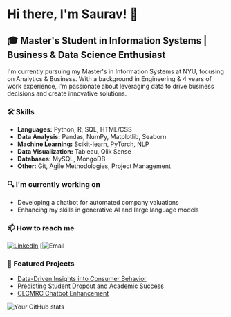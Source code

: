 # Hi there, I'm Saurav! 👋

## 🎓 Master's Student in Information Systems | Business & Data Science Enthusiast

I'm currently pursuing my Master's in Information Systems at NYU, focusing on Analytics & Business. With a background in Engineering & 4 years of work experience, I'm passionate about leveraging data 
to drive business decisions and create innovative solutions.

### 🛠 Skills
- **Languages:** Python, R, SQL, HTML/CSS
- **Data Analysis:** Pandas, NumPy, Matplotlib, Seaborn
- **Machine Learning:** Scikit-learn, PyTorch, NLP
- **Data Visualization:** Tableau, Qlik Sense
- **Databases:** MySQL, MongoDB
- **Other:** Git, Agile Methodologies, Project Management

### 🔍 I'm currently working on
- Developing a chatbot for automated company valuations
- Enhancing my skills in generative AI and large language models

### 📫 How to reach me
[![LinkedIn]([https://img.shields.io/badge/-LinkedIn-0077B5?style=flat&logo=LinkedIn&logoColor=white)](https://www.linkedin.com/in/your-profile](https://www.linkedin.com/in/sauravpk/))
[![Email](mailto:sp7818@nyu.edu)

### 🌟 Featured Projects
- [Data-Driven Insights into Consumer Behavior](link_to_repo)
- [Predicting Student Dropout and Academic Success](link_to_repo)
- [CLCMRC Chatbot Enhancement](link_to_repo)

![Your GitHub stats](https://github-readme-stats.vercel.app/api?username=saurav16997&show_icons=true&theme=radical)

